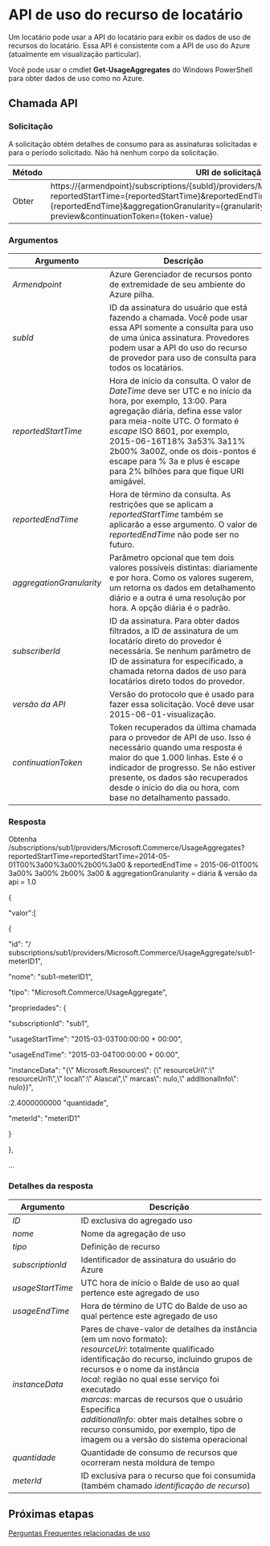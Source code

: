 <properties
    pageTitle="Uso do recurso API de locatários | Microsoft Azure"
    description="Referência do uso de recursos API, que recuperar informações de uso do Azure pilha."
    services="azure-stack"
    documentationCenter=""
    authors="AlfredoPizzirani"
    manager="byronr"
    editor=""/>

<tags
    ms.service="azure-stack"
    ms.workload="na"
    ms.tgt_pltfrm="na"
    ms.devlang="na"
    ms.topic="article"
    ms.date="10/18/2016"
    ms.author="alfredop"/>

# <a name="tenant-resource-usage-api"></a>API de uso do recurso de locatário

Um locatário pode usar a API do locatário para exibir os dados de uso de recursos do locatário. Essa API é consistente com a API de uso do Azure (atualmente em visualização particular).

Você pode usar o cmdlet **Get-UsageAggregates** do Windows PowerShell para obter dados de uso como no Azure.

## <a name="api-call"></a>Chamada API

### <a name="request"></a>Solicitação

A solicitação obtém detalhes de consumo para as assinaturas solicitadas e para o período solicitado. Não há nenhum corpo da solicitação.

| **Método**  | **URI de solicitação** |
| ------------ | ---------------------------------------------------------------------------------------------------------------------------------------------------------------------------------------------------------------------------------------------------------------------- |
| Obter         | https://{armendpoint}/subscriptions/{subId}/providers/Microsoft.Commerce/usageAggregates?reportedStartTime={reportedStartTime}&reportedEndTime={reportedEndTime}&aggregationGranularity={granularity}&api-version=2015-06-01-preview&continuationToken={token-value} |

### <a name="arguments"></a>Argumentos

| **Argumento**             | **Descrição** |
| -------------------------- | --------------------------------------------------------------------------------------------------------------------------------------------------------------------------------------------------------------------------------------------------------------------------------------------------------------------------------------------------------- |
| *Armendpoint*             | Azure Gerenciador de recursos ponto de extremidade de seu ambiente do Azure pilha. |
| *subId*                   | ID da assinatura do usuário que está fazendo a chamada. Você pode usar essa API somente a consulta para uso de uma única assinatura. Provedores podem usar a API do uso do recurso de provedor para uso de consulta para todos os locatários. |
| *reportedStartTime*       | Hora de início da consulta. O valor de *DateTime* deve ser UTC e no início da hora, por exemplo, 13:00. Para agregação diária, defina esse valor para meia-noite UTC. O formato é *escape* ISO 8601, por exemplo, 2015-06-16T18% 3a53% 3a11% 2b00% 3a00Z, onde os dois-pontos é escape para % 3a e plus é escape para 2% bilhões para que fique URI amigável. |
| *reportedEndTime*         | Hora de término da consulta. As restrições que se aplicam a *reportedStartTime* também se aplicarão a esse argumento. O valor de *reportedEndTime* não pode ser no futuro. |
| *aggregationGranularity*  | Parâmetro opcional que tem dois valores possíveis distintas: diariamente e por hora. Como os valores sugerem, um retorna os dados em detalhamento diário e a outra é uma resolução por hora. A opção diária é o padrão. |
| *subscriberId*            | ID da assinatura. Para obter dados filtrados, a ID de assinatura de um locatário direto do provedor é necessária. Se nenhum parâmetro de ID de assinatura for especificado, a chamada retorna dados de uso para locatários direto todos do provedor. |
| *versão da API*             | Versão do protocolo que é usado para fazer essa solicitação. Você deve usar 2015-06-01-visualização. |
| *continuationToken*       | Token recuperados da última chamada para o provedor de API de uso. Isso é necessário quando uma resposta é maior do que 1.000 linhas. Este é o indicador de progresso. Se não estiver presente, os dados são recuperados desde o início do dia ou hora, com base no detalhamento passado. |

### <a name="response"></a>Resposta

Obtenha /subscriptions/sub1/providers/Microsoft.Commerce/UsageAggregates?reportedStartTime=reportedStartTime=2014-05-01T00%3a00%3a00%2b00%3a00 & reportedEndTime = 2015-06-01T00% 3a00% 3a00% 2b00% 3a00 & aggregationGranularity = diária & versão da api = 1.0

{

"valor":\[

{

"id": "/ subscriptions/sub1/providers/Microsoft.Commerce/UsageAggregate/sub1-meterID1",

"nome": "sub1-meterID1",

"tipo": "Microsoft.Commerce/UsageAggregate",

"propriedades": {

"subscriptionId": "sub1",

"usageStartTime": "2015-03-03T00:00:00 + 00:00",

"usageEndTime": "2015-03-04T00:00:00 + 00:00",

"instanceData": "{\\" Microsoft.Resources\\": {\\" resourceUri\\":\\" resourceUri1\\",\\" local\\":\\" Alasca\\",\\" marcas\\": nulo,\\" additionalInfo\\": nulo}}",

:2.4000000000 "quantidade",

"meterId": "meterID1"

}

},

…

### <a name="response-details"></a>Detalhes da resposta

| **Argumento**      | **Descrição** |
| ------------------ | ------------------------------------------------------------------------------------------------------------- |
| *ID*              | ID exclusiva do agregado uso |
| *nome*            | Nome da agregação de uso |
| *tipo*            | Definição de recurso |
| *subscriptionId*  | Identificador de assinatura do usuário do Azure |
| *usageStartTime*  | UTC hora de início o Balde de uso ao qual pertence este agregado de uso |
| *usageEndTime*    | Hora de término de UTC do Balde de uso ao qual pertence este agregado de uso |
| *instanceData*    | Pares de chave-valor de detalhes da instância (em um novo formato):<br>  *resourceUri*: totalmente qualificado identificação do recurso, incluindo grupos de recursos e o nome da instância <br>  *local*: região no qual esse serviço foi executado <br>  *marcas*: marcas de recursos que o usuário Especifica <br>  *additionalInfo*: obter mais detalhes sobre o recurso consumido, por exemplo, tipo de imagem ou a versão do sistema operacional |
| *quantidade*        | Quantidade de consumo de recursos que ocorreram nesta moldura de tempo |
| *meterId*         | ID exclusiva para o recurso que foi consumida (também chamado *identificação de recurso*) |

## <a name="next-steps"></a>Próximas etapas

[Perguntas Frequentes relacionadas de uso](azure-stack-usage-related-faq.md)
